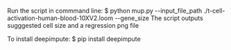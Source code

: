 Run the script in commmand line:
$ python mup.py --input_file_path ./t-cell-activation-human-blood-10XV2.loom --gene_size <gene-size>
The script outputs sugggested cell size and a regression png file

To install deepimpute:
$ pip install deepimpute